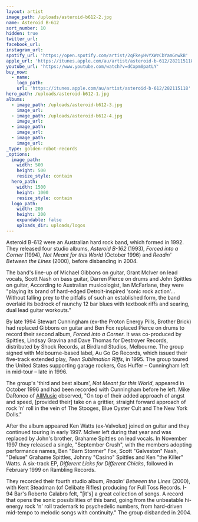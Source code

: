 ```yaml
---
layout: artist
image_path: /uploads/asteroid-b612-2.jpg
name: Asteroid B-612
sort_number: 10
hidden: true
twitter_url:
facebook_url:
instagram_url:
spotify_url: 'https://open.spotify.com/artist/2qFkeyHvYXWzCbYamGnwkB'
apple_url: 'https://itunes.apple.com/au/artist/asteroid-b-612/282115118'
youtube_url: 'https://www.youtube.com/watch?v=dCxpm0patLY'
buy_now:
  - name:
    logo_path:
    url: 'https://itunes.apple.com/au/artist/asteroid-b-612/282115118'
hero_path: /uploads/asteroid-b612-1.jpg
albums:
  - image_path: /uploads/asteroid-b612-3.jpg
    image_url:
  - image_path: /uploads/asteroid-b612-4.jpg
    image_url:
  - image_path:
    image_url:
  - image_path:
    image_url:
_type: golden-robot-records
_options:
  image_path:
    width: 500
    height: 500
    resize_style: contain
  hero_path:
    width: 1500
    height: 1000
    resize_style: contain
  logo_path:
    width: 200
    height: 200
    expandable: false
    uploads_dir: uploads/logos
---
```


Asteroid B-612 were an Australian hard rock band, which formed in 1992. They released four studio albums, *Asteroid B-162* (1993), *Forced into a Corner* (1994), *Not Meant for this World* (October 1996) and *Readin' Between the Lines* (2000), before disbanding in 2004.

The band's line-up of Michael Gibbons on guitar, Grant McIver on lead vocals, Scott Nash on bass guitar, Darren Pierce on drums and John Spittles on guitar, According to Australian musicologist, Ian McFarlane, they were "playing its brand of hard-edged Detroit-inspired 'sonic rock action'… Without falling prey to the pitfalls of such an established form, the band overlaid its bedrock of raunchy 12 bar blues with textbook riffs and searing, dual lead guitar workouts."

By late 1994 Stewart Cunningham (ex-the Proton Energy Pills, Brother Brick) had replaced Gibbons on guitar and Ben Fox replaced Pierce on drums to record their second album, *Forced into a Corner*. It was co-produced by Spittles, Lindsay Gravina and Dave Thomas for Destroyer Records, distributed by Shock Records, at Birdland Studios, Melbourne. The group signed with Melbourne-based label, Au Go Go Records, which issued their five-track extended play, *Teen Sublimation Riffs*, in 1995. The group toured the United States supporting garage rockers, Gas Huffer – Cunningham left in mid-tour – late in 1996.

The group's 'third and best album', *Not Meant for this World*, appeared in October 1996 and had been recorded with Cunningham before he left. Mike DaRonco of [AllMusic](https://en.wikipedia.org/wiki/AllMusic) observed, "On top of their added approach of angst and speed, \[provided their\] take on a grittier, straight forward approach of rock 'n' roll in the vein of The Stooges, Blue Oyster Cult and The New York Dolls."

After the album appeared Ken Watts (ex-Valvolux) joined on guitar and they continued touring in early 1997. McIver left during that year and was replaced by John's brother, Grahame Spittles on lead vocals. In November 1997 they released a single, "September Crush", with the members adopting performance names, Ben "Barn Stormer" Fox, Scott "Galveston" Nash, "Deluxe" Grahame Spittles, Johnny "Casino" Spittles and Ken "the Killer" Watts. A six-track EP, *Different Licks for Different Chicks*, followed in February 1999 on Rambling Records.

They recorded their fourth studio album, *Readin' Between the Lines* (2000), with Kent Steadman (of Celibate Rifles) producing for Full Toss Records. I-94 Bar's Roberto Calabro felt, "\[it's\] a great collection of songs. A record that opens the sonic possibilities of this band, going from the unbeatable hi-energy rock 'n' roll trademark to psychedelic numbers, from hard-driven mid-tempo to melodic songs with continuity." The group disbanded in 2004.
